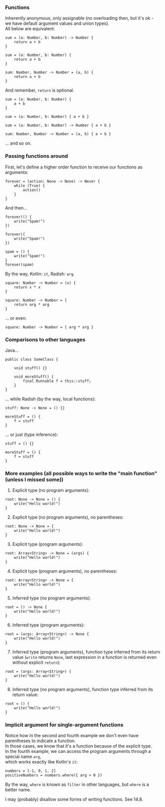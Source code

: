 ### Functions

Inherently anonymous, only assignable (no overloading then, but it's ok - we have default argument values and union types).\
All below are equivalent:

```
sum = (a: Number, b: Number) -> Number {
    return a + b
}
```
```
sum = (a: Number, b: Number) {
    return a + b
}
```
```
sum: Number, Number -> Number = (a, b) {
    return a + b
}
```

And remember, `return` is optional.

```
sum = (a: Number, b: Number) {
    a + b
}
```
```
sum = (a: Number, b: Number) { a + b }
```
```
sum = (a: Number, b: Number) -> Number { a + b }
```
```
sum: Number, Number -> Number = (a, b) { a + b }
```

... and so on.

### Passing functions around

First, let's define a higher order function to receive our functions as arguments:

```
forever = (action: None -> None) -> Never {
    while (True) {
        action()
    }
}
```

And then...

```
forever(() {
    write("Spam!")
})
```
```
forever({
    write("Spam!")
})
```
```
spam = () {
    write("Spam!")
}
forever(spam)
```

By the way, Kotlin: `it`, Radish: `arg`.

```
square: Number -> Number = (x) {
    return x * x
}
```

```
square: Number -> Number = {
    return arg * arg
}
```

... or even:

```
square: Number -> Number = { arg * arg }
```

### Comparisons to other languages

Java...

```
public class SomeClass {

    void stuff() {}

    void moreStuff() {
        final Runnable f = this::stuff;
    }
}
```

... while Radish (by the way, local functions):

```
stuff: None -> None = () {}

moreStuff = () {
    f = stuff
}
```

... or just (type inference):

```
stuff = () {}

moreStuff = () {
    f = stuff
}
```

### More examples (all possible ways to write the "main function" (unless I missed some))

1. Explicit type (no program arguments):
```
root: None -> None = () {
    write("Hello world!")
}
```

2. Explicit type (no program arguments), no parentheses:
```
root: None -> None = {
    write("Hello world!")
}
```

3. Explicit type (program arguments):
```
root: Array<String> -> None = (args) {
    write("Hello world!")
}
```

4. Explicit type (program arguments), no parentheses:
```
root: Array<String> -> None = {
    write("Hello world!")
}
```

5. Inferred type (no program arguments):
```
root = () -> None {
    write("Hello world!")
}
```

6. Inferred type (program arguments):
```
root = (args: Array<String>) -> None {
    write("Hello world!")
}
```

7. Inferred type (program arguments), function type inferred from its return value
   (`write` returns `None`, last expression in a function is returned even without explicit `return`):
```
root = (args: Array<String>) {
    write("Hello world!")
}
```

8. Inferred type (no program arguments), function type inferred from its return value:
```
root = () {
    write("Hello world!")
}
```

### Implicit argument for single-argument functions

Notice how in the second and fourth example we don't even have parentheses to indicate a function.\
In those cases, we know that it's a function because of the explicit type.\
In the fourth example, we can access the program arguments through a special name `arg`,\
which works exactly like Kotlin's `it`:

```
numbers = [-1, 0, 1, 2]
positiveNumbers = numbers.where({ arg > 0 })
```

By the way, `where` is known as `filter` in other languages, but `where` is a better name.

I may (probably) disallow some forms of writing functions. See 14.8.